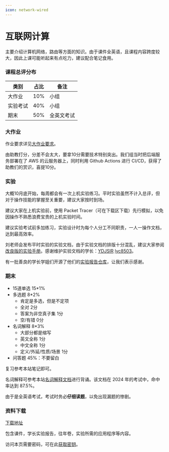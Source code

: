 ```yaml
---
icon: network-wired
---
```


# 互联网计算

主要介绍计算机网络，路由等方面的知识。由于课件全英语，且课程内容跨度较大，因此上课可能听起来有点吃力，建议配合笔记食用。

### 课程总评分布

| 类别   | 占比  | 备注    |
| ---- | --- | ----- |
| 大作业  | 10% | 小组    |
| 实验考试 | 40% | 小组    |
| 期末   | 50% | 全英文考试 |

### 大作业

作业要求详见[大作业要求](project.md)。

由助教打分，分差不会太大，要拿10分需要技术特别突出。我们组当时把后端服务部署在了 AWS 的云服务器上，同时利用 Github Actions 进行 CI/CD，获得了助教们的赏识，喜提10分。

### 实验

大概10月底开始，每周都会有一次上机实验练习。平时实验虽然不计入总评，但对于操作技能的掌握至关重要，建议大家按时到场。

建议大家在上机实验前，使用 Packet Tracer（可在下载区下载）先行模拟，以免因操作不熟悉浪费宝贵的上机实验时间。

建议实验考试前多加练习，实验设计时为每个人分工不同职责，一人一操作文档，达到最高效率。

刘老师会发布平时实验的实验文档，由于实验文档的排版十分混乱，建议大家参阅[改良版的实验手册](https://pub.ydjsir.com.cn/)。感谢维护实验文档的学长：[YDJSIR](https://github.com/YDJSIR-NJU) [lyc8503](https://github.com/lyc8503)。

有一批善良的学长学姐们开源了他们的[实验报告仓库](https://github.com/coxine/NCCN-LAB2024)，让我们表示感谢。

### 期末

* 15道单选 15\*1%
* 多选题 8\*2%
  * 肯定是多选，但是不定项
  * 全对 2分
  * 答案为非空真子集 1分
  * 空/有错 0分
* 名词解释 8\*3%
  * 大部分都是缩写
  * 英文全称 1分
  * 中文全称 1分
  * 定义/外延/性质/场景 1分
* 问答题 45%：不要留白

复习参考本站笔记即可。

名词解释可参考本站[名词解释文档](definition.md)进行背诵。该文档在 2024 年的考试中，命中率达到 87.5%。

由于是全英语考试，考试时务必**仔细读题**，以免出现漏题的惨剧。

### 资料下载

[下载地址](https://cos.tg/jiwang)

包含课件，学长实验报告，往年卷，实验所需的应用程序等内容。

访问本页需要密码，可在此[获取密钥](../../instructions/get_password.md)。
